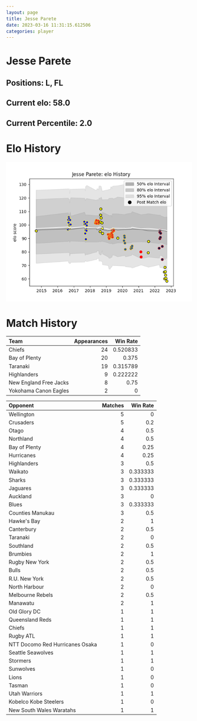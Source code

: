 ```yaml
---  
layout: page  
title: Jesse Parete  
date: 2023-03-16 11:31:15.612506  
categories: player  
---
```

# Jesse Parete

## Positions: L, FL

## Current elo: 58.0

## Current Percentile: 2.0

# Elo History


![elo history](history_JesseParete.png)
# Match History


| Team                   |   Appearances |   Win Rate |
|:-----------------------|--------------:|-----------:|
| Chiefs                 |            24 |   0.520833 |
| Bay of Plenty          |            20 |   0.375    |
| Taranaki               |            19 |   0.315789 |
| Highlanders            |             9 |   0.222222 |
| New England Free Jacks |             8 |   0.75     |
| Yokohama Canon Eagles  |             2 |   0        |

| Opponent                        |   Matches |   Win Rate |
|:--------------------------------|----------:|-----------:|
| Wellington                      |         5 |   0        |
| Crusaders                       |         5 |   0.2      |
| Otago                           |         4 |   0.5      |
| Northland                       |         4 |   0.5      |
| Bay of Plenty                   |         4 |   0.25     |
| Hurricanes                      |         4 |   0.25     |
| Highlanders                     |         3 |   0.5      |
| Waikato                         |         3 |   0.333333 |
| Sharks                          |         3 |   0.333333 |
| Jaguares                        |         3 |   0.333333 |
| Auckland                        |         3 |   0        |
| Blues                           |         3 |   0.333333 |
| Counties Manukau                |         3 |   0.5      |
| Hawke's Bay                     |         2 |   1        |
| Canterbury                      |         2 |   0.5      |
| Taranaki                        |         2 |   0        |
| Southland                       |         2 |   0.5      |
| Brumbies                        |         2 |   1        |
| Rugby New York                  |         2 |   0.5      |
| Bulls                           |         2 |   0.5      |
| R.U. New York                   |         2 |   0.5      |
| North Harbour                   |         2 |   0        |
| Melbourne Rebels                |         2 |   0.5      |
| Manawatu                        |         2 |   1        |
| Old Glory DC                    |         1 |   1        |
| Queensland Reds                 |         1 |   1        |
| Chiefs                          |         1 |   1        |
| Rugby ATL                       |         1 |   1        |
| NTT Docomo Red Hurricanes Osaka |         1 |   0        |
| Seattle Seawolves               |         1 |   1        |
| Stormers                        |         1 |   1        |
| Sunwolves                       |         1 |   0        |
| Lions                           |         1 |   0        |
| Tasman                          |         1 |   0        |
| Utah Warriors                   |         1 |   1        |
| Kobelco Kobe Steelers           |         1 |   0        |
| New South Wales Waratahs        |         1 |   1        |